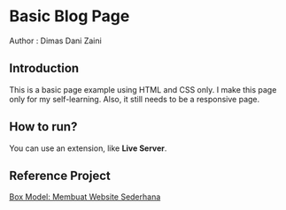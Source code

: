 # Basic Blog Page

Author : Dimas Dani Zaini

## Introduction

This is a basic page example using HTML and CSS only. I make this page only for my self-learning. Also, it still needs to be a responsive page.

## How to run?

You can use an extension, like **Live Server**.

## Reference Project

[Box Model: Membuat Website Sederhana](https://www.youtube.com/watch?v=LZhsmkbrY_g)
